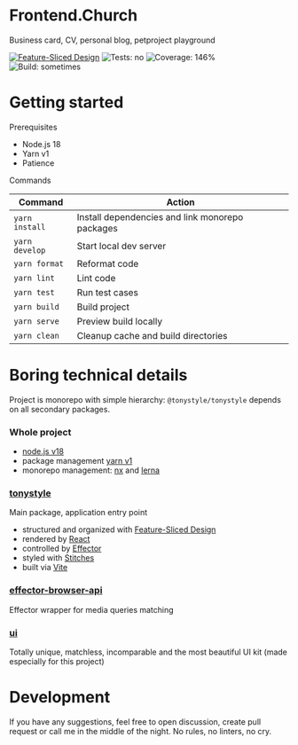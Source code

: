 # Frontend.Church

Business card, CV, personal blog, petproject playground

[![Feature-Sliced Design][shields-fsd-image]](https://feature-sliced.design/)
![Tests: no](https://img.shields.io/badge/tests-no-red?style=flat-square)
![Coverage: 146%](https://img.shields.io/badge/coverage-146%25-green?style=flat-square)
![Build: sometimes](https://img.shields.io/badge/build-sometimes-yellow?style=flat-square)

# Getting started

Prerequisites

- Node.js 18
- Yarn v1
- Patience

Commands

| Command        | Action                                          |
|----------------|-------------------------------------------------|
| `yarn install` | Install dependencies and link monorepo packages |
| `yarn develop` | Start local dev server                          |
| `yarn format`  | Reformat code                                   |
| `yarn lint`    | Lint code                                       |
| `yarn test`    | Run test cases                                  |
| `yarn build`   | Build project                                   |
| `yarn serve`   | Preview build locally                           |
| `yarn clean`   | Cleanup cache and build directories             |

# Boring technical details

Project is monorepo with simple hierarchy: `@tonystyle/tonystyle` depends on all secondary packages.

### Whole project

- [node.js v18](https://nodejs.org/en/)
- package management [yarn v1](https://classic.yarnpkg.com/)
- monorepo management: [nx](https://nx.dev/) and [lerna](https://lerna.js.org/)

### [tonystyle](./packages/site)

Main package, application entry point

- structured and organized with [Feature-Sliced Design](https://feature-sliced.design/)
- rendered by [React](https://reactjs.org/)
- controlled by [Effector](https://effector.dev/)
- styled with [Stitches](https://stitches.dev/)
- built via [Vite](https://vitejs.dev/)

### [effector-browser-api](./packages/effector-browser-api)

Effector wrapper for media queries matching

### [ui](./packages/ui)

Totally unique, matchless, incomparable and the most beautiful UI kit (made especially for this project)

# Development

If you have any suggestions, feel free to open discussion, create pull request or call me in the middle of the night. No
rules, no linters, no cry.

[shields-fsd-image]: https://img.shields.io/badge/Feature--Sliced-Design-FFF?logoWidth=20&style=flat-square&logo=data:image/png;base64,iVBORw0KGgoAAAANSUhEUgAAABQAAAAaCAYAAAC3g3x9AAAACXBIWXMAAALFAAACxQGJ1n/vAAAAAXNSR0IArs4c6QAAAARnQU1BAACxjwv8YQUAAAA/SURBVHgB7dKxCgAgCIThs/d/51JoNQIdDrxvqMXlR4FmFs92KDIX/wI7JSdDN+eHtkxIycnQvMNW8hN/crsDc5QgGX9NvT0AAAAASUVORK5CYII=
